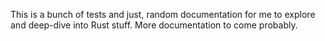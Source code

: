 This is a bunch of tests and just, random documentation for me to explore and deep-dive into Rust stuff. More documentation to come probably.
